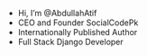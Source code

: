 - Hi, I’m @AbdullahAtif
- CEO and Founder SocialCodePk
- Internationally Published Author
- Full Stack Django Developer

<!---
AbdullahAtif1/AbdullahAtif1 is a ✨ special ✨ repository because its `README.md` (this file) appears on your GitHub profile.
You can click the Preview link to take a look at your changes.
--->
